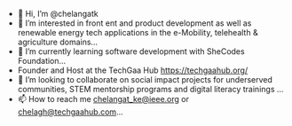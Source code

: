 - 👋 Hi, I’m @chelangatk
- 👀 I’m interested in front ent and product development as well as renewable energy tech applications in the e-Mobility, telehealth & agriculture domains...
- 🌱 I’m currently learning software development with SheCodes Foundation...
- Founder and Host at the TechGaa Hub https://techgaahub.org/ 
- 💞️ I’m looking to collaborate on social impact projects for underserved communities, STEM mentorship programs and digital literacy trainings ...
- 📫 How to reach me chelangat_ke@ieee.org or chelagh@techgaahub.com...

<!---
chelangatk/chelangatk is a ✨ special ✨ repository because its `README.md` (this file) appears on your GitHub profile.
You can click the Preview link to take a look at your changes.
--->
